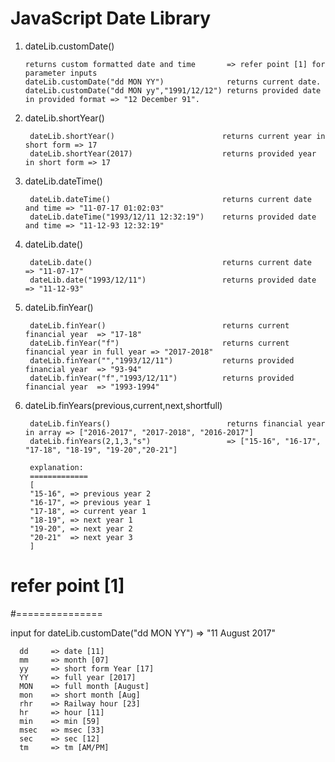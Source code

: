# JavaScript Date Library

1) dateLib.customDate()

       returns custom formatted date and time       => refer point [1] for parameter inputs
       dateLib.customDate("dd MON YY")              returns current date.
       dateLib.customDate("dd MON yy","1991/12/12") returns provided date in provided format => "12 December 91".

2) dateLib.shortYear()

        dateLib.shortYear()                        returns current year in short form => 17
        dateLib.shortYear(2017)                    returns provided year in short form => 17
        
3) dateLib.dateTime()

        dateLib.dateTime()                         returns current date and time => "11-07-17 01:02:03"
        dateLib.dateTime("1993/12/11 12:32:19")    returns provided date and time => "11-12-93 12:32:19"
        
4) dateLib.date()

        dateLib.date()                             returns current date  => "11-07-17"
        dateLib.date("1993/12/11")                 returns provided date => "11-12-93"
        
5) dateLib.finYear()

        dateLib.finYear()                          returns current financial year  => "17-18"
        dateLib.finYear("f")                       returns current financial year in full year => "2017-2018"
        dateLib.finYear("","1993/12/11")           returns provided financial year  => "93-94"
        dateLib.finYear("f","1993/12/11")          returns provided financial year  => "1993-1994"
        
6) dateLib.finYears(previous,current,next,shortfull)

        dateLib.finYears()                          returns financial year in array => ["2016-2017", "2017-2018", "2016-2017"]
        dateLib.finYears(2,1,3,"s")                 => ["15-16", "16-17", "17-18", "18-19", "19-20","20-21"]
        
        explanation:
        =============
        [
        "15-16", => previous year 2
        "16-17", => previous year 1
        "17-18", => current year 1
        "18-19", => next year 1
        "19-20", => next year 2
        "20-21"  => next year 3
        ] 

# refer point [1]
#===============

input for dateLib.customDate("dd MON YY") => "11 August 2017"

      dd 	 => date [11]
      mm 	 => month [07]
      yy 	 => short form Year [17]
      YY 	 => full year [2017]
      MON    => full month [August]
      mon    => short month [Aug]
      rhr    => Railway hour [23]
      hr 	 => hour [11]
      min    => min [59]
      msec   => msec [33]
      sec    => sec [12]
      tm     => tm [AM/PM]
